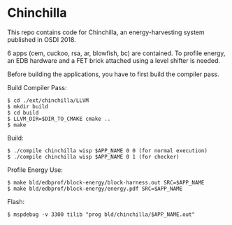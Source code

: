 Chinchilla
========================================

This repo contains code for Chinchilla, an
energy-harvesting system published in OSDI 2018.

6 apps (cem, cuckoo, rsa, ar, blowfish, bc) are
contained.
To profile energy, an EDB hardware and a FET brick attached
using a level shifter is needed.

Before building the applications, you have to first build
the compiler pass.

Build Compiler Pass:

	$ cd ./ext/chinchilla/LLVM
	$ mkdir build
	$ cd build
	$ LLVM_DIR=$DIR_TO_CMAKE cmake ..
	$ make

Build:

	$ ./compile chinchilla wisp $APP_NAME 0 0 (for normal execution)
	$ ./compile chinchilla wisp $APP_NAME 0 1 (for checker)

Profile Energy Use:

	$ make bld/edbprof/block-energy/block-harness.out SRC=$APP_NAME
	$ make bld/edbprof/block-energy/energy.pdf SRC=$APP_NAME

Flash:

	$ mspdebug -v 3300 tilib "prog bld/chinchilla/$APP_NAME.out"
